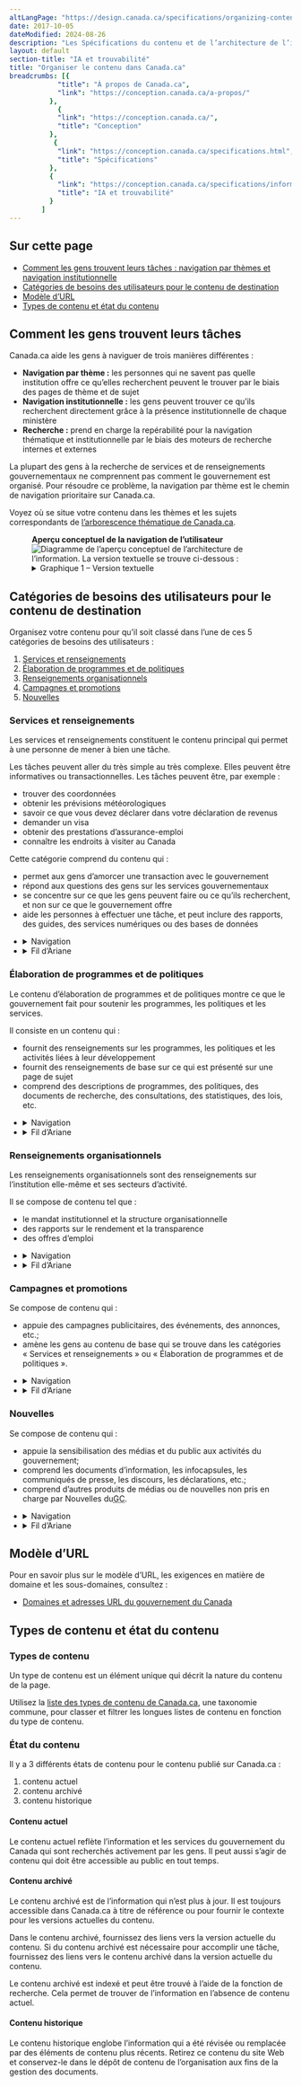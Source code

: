 ```yaml
---
altLangPage: "https://design.canada.ca/specifications/organizing-content.html"
date: 2017-10-05
dateModified: 2024-08-26
description: "Les Spécifications du contenu et de l’architecture de l’information pour Canada.ca s’agit d’un manuel de conception qui fournit des modèles testés par l’utilisateur, des modèles de navigation d’architecture de l’information pour présenter et organiser le contenu pour le site Canada.ca."
layout: default
section-title: "IA et trouvabilité"
title: "Organiser le contenu dans Canada.ca"
breadcrumbs: [{
            "title": "À propos de Canada.ca",
            "link": "https://conception.canada.ca/a-propos/"
          },
            {
            "link": "https://conception.canada.ca/",
            "title": "Conception"
          },
           {
            "link": "https://conception.canada.ca/specifications.html",
            "title": "Spécifications"
          },
          {
            "link": "https://conception.canada.ca/specifications/information-trouvabilite.html",
            "title": "IA et trouvabilité"
          }
        ]
---
```

<section>
  <section>
    <h2>Sur cette page</h2>
    <ul>
      <li><a href="#toc1">Comment les gens trouvent leurs tâches&nbsp;: navigation par thèmes et navigation institutionnelle</a></li>
      <li><a href="#utilisateur">Catégories de besoins des utilisateurs pour le contenu de destination</a></li>
      <li><a href="#toc3">Modèle d’URL</a></li>
      <li><a href="#types">Types de contenu et état du contenu</a></li>
    </ul>
  </section>
  <section>
    <h2 id="toc1">Comment les gens trouvent leurs tâches</h2>
    <p>Canada.ca aide les gens à naviguer de trois manières différentes&nbsp;:</p>
    <ul>
      <li><strong>Navigation par thème&nbsp;:</strong> les personnes qui ne savent pas quelle institution offre ce qu’elles recherchent peuvent le trouver par le biais des pages de thème et de sujet</li>
      <li><strong>Navigation institutionnelle&nbsp;:</strong> les gens peuvent trouver ce qu’ils recherchent directement grâce à la présence institutionnelle de chaque ministère</li>
      <li><strong>Recherche&nbsp;:</strong> prend en charge la repérabilité pour la navigation thématique et institutionnelle par le biais des moteurs de recherche internes et externes</li>
    </ul>
    <p>La plupart des gens à la recherche de services et de renseignements gouvernementaux ne comprennent pas comment le gouvernement est organisé. Pour résoudre ce problème, la navigation par thème est le chemin de navigation prioritaire sur Canada.ca.</p>
    <p>Voyez où se situe votre contenu dans les thèmes et les sujets correspondants de <a href="https://www.canada.ca/fr/gouvernement/a-propos/systeme-conception/arborescence-thematique-types-contenu.html#arborescence">l’arborescence thématique de Canada.ca</a>.</p>
    <figure class="mrgn-bttm-lg">
      <figcaption class="text-center"><b>Aperçu conceptuel de la navigation de l’utilisateur</b></figcaption>
      <img src="./images/conceptual-overview-fra.png" class="img-responsive center-block" alt="Diagramme de l’aperçu conceptuel de l’architecture de l’information. La version textuelle se trouve ci-dessous&nbsp;:">
      <details>
        <summary class="wb-toggle" data-toggle="’{&quot;print&quot;:&quot;on&quot;}’">Graphique 1 – Version textuelle</summary>
        <p>Les personnes qui ne comprennent pas les opérations ou l’organisation du gouvernement du Canada (GC) peuvent accéder au contenu par le biais de la navigation par thème. Les pages thématiques organisent les sujets de manière à ce que les personnes les comprennent facilement afin de trouver rapidement le contenu lié à leurs tâches. Les pages thématiques sont liées aux pages de sujet et/ou au contenu de destination. Les pages thématiques permettent aux utilisateurs de découvrir le contenu pour les principales tâches liées à un sujet spécifique à l’ensemble du GC. Ils sont également liés au contenu de destination. Les gens peuvent également accéder au contenu grâce à la navigation institutionnelle. Cette navigation est destinée aux personnes habituées à traiter avec des institutions spécifiques. Le profil institutionnel / organisationnel présente tous les contenus opportuns et pertinents offerts par une institution. Il conduit ensuite les utilisateurs vers des pages de thème ou de sujet, ou directement vers le contenu de destination. Le contenu de destination est un contenu concernant les services ou les renseignements, le développement de programmes et de stratégies, les nouvelles, les campagnes et promotions, ou les informations sur l’organisation.</p>
      </details>
    </figure>
  </section>
  <section>
    <section>
      <h2 id="utilisateur">Catégories de besoins des utilisateurs pour le contenu de destination</h2>
      <p>Organisez votre contenu pour qu’il soit classé dans l’une de ces 5 catégories de besoins des utilisateurs&nbsp;:</p>
      <ol>
        <li><a href="#services">Services et renseignements</a></li>
        <li><a href="#programmes">Élaboration de programmes et de politiques</a></li>
        <li><a href="#organisation">Renseignements organisationnels</a></li>
        <li><a href="#campagnes">Campagnes et promotions</a></li>
        <li><a href="#nouvelles">Nouvelles</a></li>
      </ol>
      <section>
        <h3 id="services">Services et renseignements</h3>
        <p>Les services et renseignements constituent le contenu principal qui permet à une personne de mener à bien une tâche.</p>
        <p>Les tâches peuvent aller du très simple au très complexe. Elles peuvent être informatives ou transactionnelles. Les tâches peuvent être, par exemple&nbsp;:</p>
        <ul>
          <li>trouver des coordonnées</li>
          <li>obtenir les prévisions météorologiques</li>
          <li>savoir ce que vous devez déclarer dans votre déclaration de revenus</li>
          <li>demander un visa</li>
          <li>obtenir des prestations d’assurance-emploi</li>
          <li>connaître les endroits à visiter au Canada</li>
        </ul>
        <p>Cette catégorie comprend du contenu qui&nbsp;:</p>
        <ul>
          <li>permet aux gens d’amorcer une transaction avec le gouvernement</li>
          <li>répond aux questions des gens sur les services gouvernementaux</li>
          <li>se concentre sur ce que les gens peuvent faire ou ce qu’ils recherchent, et non sur ce que le gouvernement offre</li>
          <li>aide les personnes à effectuer une tâche, et peut inclure des rapports, des guides, des services numériques ou des bases de données</li>
        </ul>
        <ul class="list-unstyled">
          <li>
            <details>
              <summary>Navigation</summary>
              <p>Ce contenu doit être accessible à partir à la fois:</p>
              <ul>
                <li>de l’arborescence thématique</li>
                <li>de la section &laquo;&nbsp;Services et renseignements&nbsp;&raquo; du profil institutionnel ou organisationnel</li>
              </ul>
              <p>Toutes vos décisions de navigation devraient permettre aux utilisateurs de trouver plus facilement vos tâches principales.</p>
            </details>
          </li>
          <li>
            <details>
              <summary>Fil d’Ariane</summary>
              <p>Ramène à l’arborescence thématique, et non à la présence institutionnelle.</p>
            </details>
          </li>
        </ul>
      </section>
      <section>
        <h3 id="programmes">Élaboration de programmes et de politiques</h3>
        <p>Le contenu d’élaboration de programmes et de politiques montre ce que le gouvernement fait pour soutenir les programmes, les politiques et les services.</p>
        <p>Il consiste en un contenu qui&nbsp;:</p>
        <ul>
          <li>fournit des renseignements sur les programmes, les politiques et les activités liées à leur développement</li>
          <li>fournit des renseignements de base sur ce qui est présenté sur une page de sujet</li>
          <li>comprend des descriptions de programmes, des politiques, des documents de recherche, des consultations, des statistiques, des lois, etc.</li>
        </ul>
        <ul class="list-unstyled">
          <li>
            <details>
              <summary>Navigation</summary>
              <p>Ce contenu doit être accessible à partir de&nbsp;:</p>
              <ul>
                <li>la section &laquo;&nbsp;À propos de l’institution&nbsp;&raquo; du profil institutionnel ou organisationnel</li>
              </ul>
            </details>
          </li>
          <li>
            <details>
              <summary>Fil d’Ariane</summary>
              <p>Ramène au profil institutionnel ou organisationnel.</p>
            </details>
          </li>
        </ul>
      </section>
      <section>
        <h3 id="organisation">Renseignements organisationnels</h3>
        <p>Les renseignements organisationnels sont des renseignements sur l’institution elle-même et ses secteurs d’activité.</p>
        <p>Il se compose de contenu tel que&nbsp;:</p>
        <ul>
          <li>le mandat institutionnel et la structure organisationnelle</li>
          <li>des rapports sur le rendement et la transparence</li>
          <li>des offres d’emploi</li>
        </ul>
        <ul class="list-unstyled">
          <li>
            <details>
              <summary>Navigation</summary>
              <p>Ce contenu doit être accessible à partir de la section &laquo;&nbsp;Renseignements organisationnels&nbsp;&raquo; du profil institutionnel ou organisationnel.</p>
            </details>
          </li>
          <li>
            <details>
              <summary>Fil d’Ariane</summary>
              <p>Ramène au profil institutionnel ou organisationnel.</p>
            </details>
          </li>
        </ul>
      </section>
      <section>
        <h3 id="campagnes">Campagnes et promotions</h3>
        <p>Se compose de contenu qui&nbsp;:</p>
        <ul>
          <li>appuie des campagnes publicitaires, des événements, des annonces, etc.;</li>
          <li>amène les gens au contenu de base qui se trouve dans les catégories &laquo;&nbsp;Services et renseignements&nbsp;&raquo; ou &laquo;&nbsp;Élaboration de programmes et de politiques&nbsp;&raquo;.</li>
        </ul>
        <ul class="list-unstyled">
          <li>
            <details>
              <summary>Navigation</summary>
              <p>Ce contenu peut être accessible à partir&nbsp;:</p>
              <ul>
                <li>de la section &laquo;&nbsp;Nouveautés&nbsp;&raquo; du profil institutionnel ou organisationnel;</li>
                <li>de la section &laquo;&nbsp;En vedette&nbsp;&raquo; du profil institutionnel ou organisationnel ou des pages de sujet;</li>
                <li>des promotions contextuelles qui se trouvent dans les pages de contenu.</li>
              </ul>
            </details>
          </li>
          <li>
            <details>
              <summary>Fil d’Ariane</summary>
              <p>Les campagnes de promotion n’ont pas besoin d’un fil d’Ariane. Si vous en ajoutez un, il peut ramener l’utilisateur à l’arborescence thématique, au profil institutionnel ou organisationnel, ou à la page d’accueil de Canada.ca.</p>
            </details>
          </li>
        </ul>
      </section>
      <section>
        <h3 id="nouvelles">Nouvelles</h3>
        <p>Se compose de contenu qui&nbsp;:</p>
        <ul>
          <li>appuie la sensibilisation des médias et du public aux activités du gouvernement;</li>
          <li>comprend les documents d’information, les infocapsules, les communiqués de presse, les discours, les déclarations, etc.;</li>
          <li>comprend d’autres produits de médias ou de nouvelles non pris en charge par Nouvelles du<abbr title="Gouvernement du Canada">GC</abbr>.</li>
        </ul>
        <ul class="list-unstyled">
          <li>
            <details>
              <summary>Navigation</summary>
              <p>Ce contenu doit être accessible à partir de la section &laquo;&nbsp;Nouveautés&nbsp;&raquo; du profil institutionnel ou organisationnel et dans la salle de nouvelles de Canada.ca.</p>
            </details>
          </li>
          <li>
            <details>
              <summary>Fil d’Ariane</summary>
              <p>Ramène au profil institutionnel ou organisationnel.</p>
            </details>
          </li>
        </ul>
      </section>
      <h2 id="toc3">Modèle d’URL</h2>
      <p>Pour en savoir plus sur le modèle d’URL, les exigences en matière de domaine et les sous-domaines, consultez&nbsp;:</p>
      <ul>
        <li><a href="../elements-obligatoires/domaines-url.html">Domaines et adresses URL du gouvernement du Canada</a></li>
      </ul>
<h2 id="types">Types de contenu et état du contenu</h2>
<h3>Types de contenu</h3>
<p>Un type de contenu est un élément unique qui décrit la nature du contenu de la page.</p>
<p>Utilisez la <a href="https://www.canada.ca/fr/gouvernement/a-propos/systeme-conception/arborescence-thematique-types-contenu.html#types">liste des types de contenu de Canada.ca</a>, une taxonomie commune, pour classer et filtrer les longues listes de contenu en fonction du type de contenu.</p>
<h3>État du contenu</h3>
<p>Il y a 3 différents états de contenu pour le contenu publié sur Canada.ca&nbsp;:</p>
<ol>
  <li>contenu actuel</li>
  <li>contenu archivé</li>
  <li>contenu historique</li>
</ol>
<section>
  <h4>Contenu actuel</h4>
  <p>Le contenu actuel reflète l’information et les services du gouvernement du Canada qui sont recherchés activement par les gens. Il peut aussi s’agir de contenu qui doit être accessible au public en tout temps.</p>
</section>
<section>
  <h4>Contenu archivé</h4>
  <p>Le contenu archivé est de l’information qui n’est plus à jour. Il est toujours accessible dans Canada.ca à titre de référence ou pour fournir le contexte pour les versions actuelles du contenu.</p>
  <p>Dans le contenu archivé, fournissez des liens vers la version actuelle du contenu. Si du contenu archivé est nécessaire pour accomplir une tâche, fournissez des liens vers le contenu archivé dans la version actuelle du contenu.</p>
  <p>Le contenu archivé est indexé et peut être trouvé à l’aide de la fonction de recherche. Cela permet de trouver de l’information en l’absence de contenu actuel.</p>
</section>
<section>
  <h4>Contenu historique</h4>
  <p>Le contenu historique englobe l’information qui a été révisée ou remplacée par des éléments de contenu plus récents. Retirez ce contenu du site Web et conservez-le dans le dépôt de contenu de l’organisation aux fins de la gestion des documents.</p>
</section>
